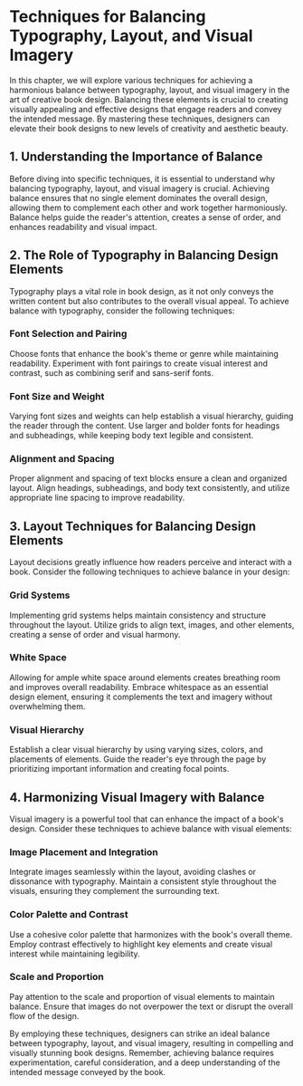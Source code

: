 Techniques for Balancing Typography, Layout, and Visual Imagery
=====================================================================================================

In this chapter, we will explore various techniques for achieving a harmonious balance between typography, layout, and visual imagery in the art of creative book design. Balancing these elements is crucial to creating visually appealing and effective designs that engage readers and convey the intended message. By mastering these techniques, designers can elevate their book designs to new levels of creativity and aesthetic beauty.

1\. Understanding the Importance of Balance
------------------------------------------

Before diving into specific techniques, it is essential to understand why balancing typography, layout, and visual imagery is crucial. Achieving balance ensures that no single element dominates the overall design, allowing them to complement each other and work together harmoniously. Balance helps guide the reader's attention, creates a sense of order, and enhances readability and visual impact.

2\. The Role of Typography in Balancing Design Elements
------------------------------------------------------

Typography plays a vital role in book design, as it not only conveys the written content but also contributes to the overall visual appeal. To achieve balance with typography, consider the following techniques:

### Font Selection and Pairing

Choose fonts that enhance the book's theme or genre while maintaining readability. Experiment with font pairings to create visual interest and contrast, such as combining serif and sans-serif fonts.

### Font Size and Weight

Varying font sizes and weights can help establish a visual hierarchy, guiding the reader through the content. Use larger and bolder fonts for headings and subheadings, while keeping body text legible and consistent.

### Alignment and Spacing

Proper alignment and spacing of text blocks ensure a clean and organized layout. Align headings, subheadings, and body text consistently, and utilize appropriate line spacing to improve readability.

3\. Layout Techniques for Balancing Design Elements
--------------------------------------------------

Layout decisions greatly influence how readers perceive and interact with a book. Consider the following techniques to achieve balance in your design:

### Grid Systems

Implementing grid systems helps maintain consistency and structure throughout the layout. Utilize grids to align text, images, and other elements, creating a sense of order and visual harmony.

### White Space

Allowing for ample white space around elements creates breathing room and improves overall readability. Embrace whitespace as an essential design element, ensuring it complements the text and imagery without overwhelming them.

### Visual Hierarchy

Establish a clear visual hierarchy by using varying sizes, colors, and placements of elements. Guide the reader's eye through the page by prioritizing important information and creating focal points.

4\. Harmonizing Visual Imagery with Balance
------------------------------------------

Visual imagery is a powerful tool that can enhance the impact of a book's design. Consider these techniques to achieve balance with visual elements:

### Image Placement and Integration

Integrate images seamlessly within the layout, avoiding clashes or dissonance with typography. Maintain a consistent style throughout the visuals, ensuring they complement the surrounding text.

### Color Palette and Contrast

Use a cohesive color palette that harmonizes with the book's overall theme. Employ contrast effectively to highlight key elements and create visual interest while maintaining legibility.

### Scale and Proportion

Pay attention to the scale and proportion of visual elements to maintain balance. Ensure that images do not overpower the text or disrupt the overall flow of the design.

By employing these techniques, designers can strike an ideal balance between typography, layout, and visual imagery, resulting in compelling and visually stunning book designs. Remember, achieving balance requires experimentation, careful consideration, and a deep understanding of the intended message conveyed by the book.
